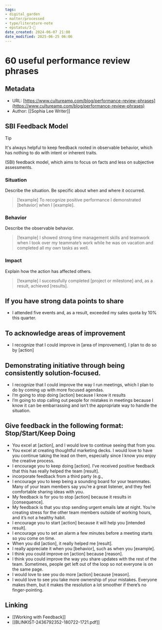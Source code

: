 ```yaml
---
tags:
- digital_garden
- matter/processed
- type/literature-note
- epstatus/3-🌳
date_created: 2024-06-07 21:08
date_modified: 2025-06-25 06:06
---
```

# 60 useful performance review phrases

## Metadata

* URL: [https://www.cultureamp.com/blog/performance-review-phrases](https://www.cultureamp.com/blog/performance-review-phrases)
* Author: [[Sophia Lee Writer]]

## SBI Feedback Model

> [!tip]
> It's always helpful to keep feedback rooted in observable behavior, which has nothing to do with intent or inherent traits.

(SBI) feedback model, which aims to focus on facts and less on subjective assessments.

### Situation

Describe the situation. Be specific about when and where it occurred. 

> [!example]
> To recognize positive performance I demonstrated [behavior] when I [example].

### Behavior

Describe the observable behavior. 

> [!example]
> I showed strong time management skills and teamwork when I took over my teammate’s work while he was on vacation and completed all my own tasks as well.

### Impact

Explain how the action has affected others.

> [!example]
> I successfully completed [project or milestone] ﻿and, as a result, achieved [results].

## If you have strong data points to share

* I attended five events and, as a result, exceeded my sales quota by 10% this quarter.

## To acknowledge areas of improvement

* I recognize that I could improve in [area of improvement]. I plan to do so by [action]

## Demonstrating initiative through being consistently solution-focused.

* I recognize that I could improve the way I run meetings, which I plan to do by coming up with more focused agendas.
* I’m going to stop doing [action] because I know it results
* I’m going to stop calling out people for mistakes in meetings because I know it can be embarrassing and isn’t the appropriate way to handle the situation.

## Give feedback in the following format: Stop/Start/Keep Doing

* You excel at [action], and I would love to continue seeing that from you.
* You excel at creating thoughtful marketing decks. I would love to have you continue taking the lead on them, especially since I know you enjoy the creative process.
* I encourage you to keep doing [action]. I’ve received positive feedback that this has really helped the team [result].
* incorporate feedback from a third party (e.g.,
* I encourage you to keep being a sounding board for your teammates. Many of your team members say you’re a great listener, and they feel comfortable sharing ideas with you.
* My feedback is for you to stop [action] because it results in [consequence].
* My feedback is that you stop sending urgent emails late at night. You’re creating stress for the other team members outside of working hours, and it’s not a healthy habit.
* I encourage you to start [action] because it will help you [intended result].
* I encourage you to set an alarm a few minutes before a meeting starts so you come on time.
* When you did [action], it really helped me [result].
* I really appreciate it when you [behavior], such as when you [example].
* I think you could improve on [action] because [reason].
* I think you could improve the way you share updates with the rest of the team. Sometimes, people get left out of the loop so not everyone is on the same page.
* I would love to see you do more [action] because [reason].
* I would love to see you take more ownership of your mistakes. Everyone makes them, but it makes the resolution a lot smoother if there’s no finger-pointing.

## Linking

+ [[Working with Feedback]]
+ [[BLINKIST-2436792352-180722-1721.pdf]]